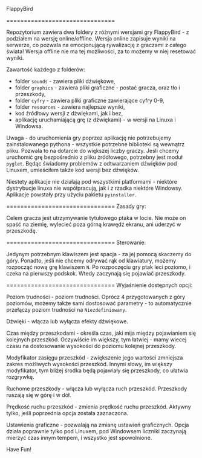 FlappyBird

===============================

Repozytorium zawiera dwa foldery z różnymi wersjami gry FlappyBird - z podziałem na wersję online/offline.
Wersja online zapisuje wyniki na serwerze, co pozwala na emocjonującą rywalizację z graczami z całego świata!
Wersja offline nie ma tej możliwości, za to możemy w niej resetować wyniki.

Zawartość każdego z folderów:
 * folder `sounds` - zawiera pliki dźwiękowe,
 * folder `graphics` - zawiera pliki graficzne - postać gracza, oraz tło i przeszkody,
 * folder `cyfry` - zawiera pliki graficzne zawierające cyfry 0-9,
 * folder `resources` - zawiera najlepsze wyniki,
 * kod źródłowy wersji z dźwiękami, jak i bez,
 * aplikację uruchamiającą grę (z dźwiękami) - w wersji na Linuxa i Windowsa.

Uwaga - do uruchomienia gry poprzez aplikację nie potrzebujemy zainstalowanego pythona - wszystkie potrzebne biblioteki są wewnątrz pliku. Pozwala to na dotarcie do większej liczby graczy. 
Jeśli chcemy uruchomić grę bezpośrednio z pliku źródłowego, potrzebny jest moduł `pyglet`. Będąc świadomy problemów z odtwarzaniem dźwięków pod Linuxem, umieściłem także kod wersji bez dźwięków. 

Niestety aplikacje nie działają pod wszystkimi platformami - niektóre dystrybucje linuxa nie współpracują, jak i z rzadka niektóre Windowsy. Aplikacje powstały przy użyciu pakietu `pyinstaller`.

=============================== 
Zasady gry:

Celem gracza jest utrzymywanie tytułowego ptaka w locie. Nie może on spaść na ziemię, wylecieć poza górną krawędź ekranu, ani uderzyć w przeszkodę. 

===============================
Sterowanie:

Jedynym potrzebnym klawiszem jest spacja - za jej pomocą skaczemy do góry. Ponadto, jeśli nie chcemy odrywać rąk od klawiatury, możemy rozpocząć nową grę klawiszem `N`.
Po rozpoczęciu gry ptak leci poziomo, i czeka na pierwszy podskok. Wtedy zaczynają się pojawiać przeszkody.

===============================
Wyjaśnienie dostępnych opcji:

Poziom trudności - poziom trudności. Oprócz 4 przygotowanych z góry poziomów, możemy także sami dostosować parametry - to automatycznie przełączy poziom trudności na `Niezdefiniowany`. 

Dźwięki - włącza lub wyłącza efekty dźwiękowe.

Czas między przeszkodami - określa czas, jaki mija między pojawianiem się kolejnych przeszkód. Oczywiście im większy, tym łatwiej - mamy wiecej czasu na dostosowanie wysokości do poziomu kolejnej przeszkody.

Modyfikator zasięgu przeszkód - zwiększenie jego wartości zmniejsza zakres możliwych wysokości przeszkód. Innymi słowy, im większy modyfikator, tym bliżej środka będą pojawiały się przeszkody, 
co ułatwia rozgrywkę.

Ruchome przeszkody - włącza lub wyłącza ruch przeszkód. Przeszkody ruszają się w górę i w dół.

Prędkość ruchu przeszkód - zmienia prędkość ruchu przeszkód. Aktywny tylko, jeśli poprzednia opcja została zaznaczona.

Ustawienia graficzne - pozwalają na zmianę ustawień graficznych. Opcja działa poprawnie tylko pod Linuxem, pod Windowsem liczniki zaczynają mierzyć czas innym tempem, i wszystko jest spowolnione.

Have Fun!


